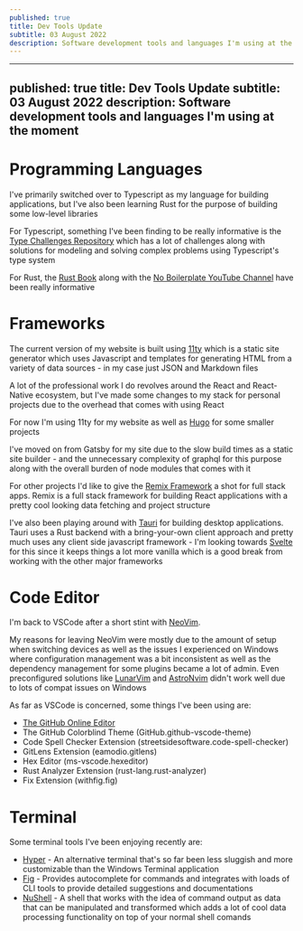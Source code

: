 ```yaml
---
published: true
title: Dev Tools Update
subtitle: 03 August 2022
description: Software development tools and languages I'm using at the moment
---
```


---
published: true
title: Dev Tools Update
subtitle: 03 August 2022
description: Software development tools and languages I'm using at the moment
---

# Programming Languages

I've primarily switched over to Typescript as my language for building applications, but I've also been learning Rust for the purpose of building some low-level libraries

For Typescript, something I've been finding to be really informative is the [Type Challenges Repository](https://github.com/type-challenges/type-challenges) which has a lot of challenges along with solutions for modeling and solving complex problems using Typescript's type system

For Rust, the [Rust Book](https://doc.rust-lang.org/book/) along with the [No Boilerplate YouTube Channel](https://www.youtube.com/c/NoBoilerplate) have been really informative

# Frameworks

The current version of my website is built using [11ty](https://www.11ty.dev) which is a static site generator which uses Javascript and templates for generating HTML from a variety of data sources - in my case just JSON and Markdown files

A lot of the professional work I do revolves around the React and React-Native ecosystem, but I've made some changes to my stack for personal projects due to the overhead that comes with using React

For now I'm using 11ty for my website as well as [Hugo](https://gohugo.io/) for some smaller projects

I've moved on from Gatsby for my site due to the slow build times as a static site builder - and the unnecessary complexity of graphql for this purpose along with the overall burden of node modules that comes with it

For other projects I'd like to give the [Remix Framework](https://remix.run) a shot for full stack apps. Remix is a full stack framework for building React applications with a pretty cool looking data fetching and project structure

I've also been playing around with [Tauri](https://tauri.app/) for building desktop applications. Tauri uses a Rust backend with a bring-your-own client approach and pretty much uses any client side javascript framework - I'm looking towards [Svelte](https://svelte.dev/) for this since it keeps things a lot more vanilla which is a good break from working with the other major frameworks

# Code Editor

I'm back to VSCode after a short stint with [NeoVim](http://neovim.io).

My reasons for leaving NeoVim were mostly due to the amount of setup when switching devices as well as the issues I experienced on Windows where configuration management was a bit inconsistent as well as the dependency management for some plugins became a lot of admin. Even preconfigured solutions like [LunarVim](https://github.com/LunarVim/LunarVim) and [AstroNvim](https://github.com/AstroNvim/AstroNvim) didn't work well due to lots of compat issues on Windows

As far as VSCode is concerned, some things I've been using are:

- [The GitHub Online Editor](https://github.dev/)
- The GitHub Colorblind Theme (GitHub.github-vscode-theme)
- Code Spell Checker Extension (streetsidesoftware.code-spell-checker)
- GitLens Extension (eamodio.gitlens)
- Hex Editor (ms-vscode.hexeditor)
- Rust Analyzer Extension (rust-lang.rust-analyzer)
- Fix Extension (withfig.fig)

# Terminal

Some terminal tools I've been enjoying recently are:

- [Hyper](https://hyper.is) - An alternative terminal that's so far been less sluggish and more customizable than the Windows Terminal application
- [Fig](https://fig.io) - Provides autocomplete for commands and integrates with loads of CLI tools to provide detailed suggestions and documentations
- [NuShell](http://nushell.sh) - A shell that works with the idea of command output as data that can be manipulated and transformed which adds a lot of cool data processing functionality on top of your normal shell comands
